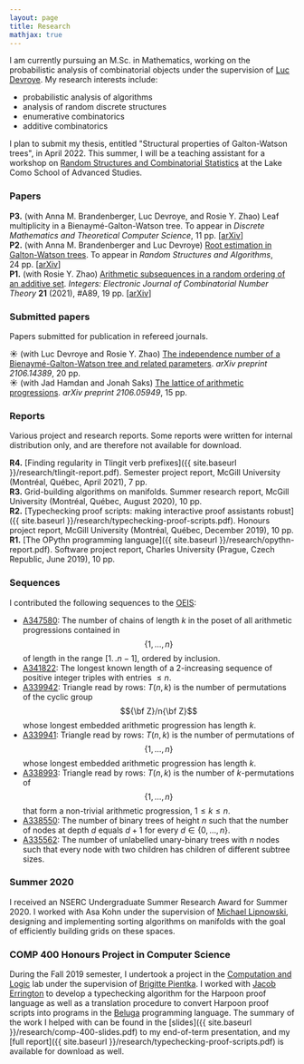 ```yaml
---
layout: page
title: Research
mathjax: true
---
```


I am currently pursuing an M.Sc. in Mathematics, working on the probabilistic analysis
of combinatorial objects under the supervision of [Luc Devroye](http://luc.devroye.org).
My research interests include:

+ probabilistic analysis of algorithms
+ analysis of random discrete structures
+ enumerative combinatorics
+ additive combinatorics

I plan to submit my thesis, entitled "Structural properties of Galton-Watson trees", in April 2022.
This summer, I will be a teaching assistant for a workshop on
[Random Structures and Combinatorial Statistics](https://bocconi2022.lakecomoschool.org/program/)
at the Lake Como School of Advanced Studies.

### Papers

__P3.__ (with Anna M. Brandenberger, Luc Devroye, and Rosie Y. Zhao) Leaf multiplicity in a Bienaymé-Galton-Watson tree. To appear in _Discrete Mathematics and Theoretical Computer Science_, 11&nbsp;pp.
[[arXiv](https://arxiv.org/abs/2105.12046)]  
__P2.__ (with Anna M. Brandenberger and Luc Devroye) [Root estimation in Galton-Watson trees](https://onlinelibrary.wiley.com/doi/abs/10.1002/rsa.21072). To appear in _Random Structures and Algorithms_, 24&nbsp;pp.
[[arXiv](https://arxiv.org/abs/2007.05681)]  
__P1.__ (with Rosie Y. Zhao) [Arithmetic subsequences in a random ordering of an additive set](http://math.colgate.edu/~integers/v89/v89.pdf). _Integers: Electronic Journal of Combinatorial Number Theory_ __21__ (2021),
\#A89, 19 pp.
[[arXiv](https://arxiv.org/abs/2012.12339)]  

### Submitted papers

Papers submitted for publication in refereed journals.

&#x2600; (with Luc Devroye and Rosie Y. Zhao) [The independence number of a Bienaymé-Galton-Watson tree and related parameters](https://arxiv.org/abs/2106.14389). _arXiv preprint 2106.14389_, 20&nbsp;pp.  
&#x2600; (with Jad Hamdan and Jonah Saks) [The lattice of arithmetic progressions](https://arxiv.org/abs/2106.05949). _arXiv preprint 2106.05949_, 15&nbsp;pp.  

### Reports

Various project and research reports. Some reports were written for internal distribution only, and are therefore
not available for download.

__R4.__ [Finding regularity in Tlingit verb prefixes]({{ site.baseurl }}/research/tlingit-report.pdf). Semester project report, McGill University (Montréal, Québec, April 2021), 7 pp.  
__R3.__ Grid-building algorithms on manifolds. Summer research report, McGill University (Montréal, Québec, August 2020), 10 pp.  
__R2.__ [Typechecking proof scripts: making interactive proof assistants robust]({{ site.baseurl }}/research/typechecking-proof-scripts.pdf). Honours project report, McGill University (Montréal, Québec, December 2019), 10 pp.  
__R1.__ [The OPythn programming language]({{ site.baseurl }}/research/opythn-report.pdf). Software project report, Charles University (Prague, Czech Republic, June 2019), 10 pp.  

### Sequences

I contributed the following sequences to the [OEIS](https://oeis.org):

+ [A347580](https://oeis.org/A347580): The number of chains of length $k$ in the poset of all arithmetic progressions contained in $$\{1,\ldots,n\}$$ of length in the range $[1.\,.n-1]$, ordered by inclusion.
+ [A341822](https://oeis.org/A341822): The longest known length of a 2-increasing sequence of positive integer triples with entries $\leq n$.
+ [A339942](https://oeis.org/A339942): Triangle read by rows: $T(n,k)$ is the number of permutations of the cyclic group $${\bf Z}/n{\bf Z}$$ whose longest embedded arithmetic progression has length $k$.
+ [A339941](https://oeis.org/A339941): Triangle read by rows: $T(n,k)$ is the number of permutations of $$\{1,\ldots,n\}$$ whose longest embedded arithmetic progression has length $k$.
+ [A338993](https://oeis.org/A338993): Triangle read by rows: $T(n,k)$ is the number of $k$-permutations of $$\{1,\ldots,n\}$$ that form a non-trivial arithmetic progression, $1\leq k\leq n$.
+ [A338550](https://oeis.org/A338550): The number of binary trees of height $n$ such that the number of nodes at depth $d$ equals $d+1$ for every $d\in \{0,\ldots,n\}$.
+ [A335562](https://oeis.org/A335562): The number of unlabelled unary-binary trees with $n$ nodes such that every node with two children has children of different subtree sizes.

### Summer 2020

I received an NSERC Undergraduate Summer Research Award for Summer 2020. I worked with Asa Kohn under the supervision of [Michael Lipnowski](https://sites.google.com/site/michaellipnowski/), designing and implementing sorting algorithms on manifolds with the goal of efficiently building grids on these spaces.

### COMP 400 Honours Project in Computer Science

During the Fall 2019 semester, I undertook a project in the [Computation and Logic](http://complogic.cs.mcgill.ca) lab under the supervision of [Brigitte Pientka](https://www.cs.mcgill.ca/~bpientka/about.html). I worked with [Jacob Errington](https://jerrington.me) to develop a typechecking algorithm for the Harpoon proof language as well as a translation procedure to convert Harpoon proof scripts into programs in the [Beluga](http://complogic.cs.mcgill.ca/beluga/) programming language. The summary of the work I helped with can be found in the [slides]({{ site.baseurl }}/research/comp-400-slides.pdf) to my end-of-term presentation, and my [full report]({{ site.baseurl }}/research/typechecking-proof-scripts.pdf) is available for download as well.

